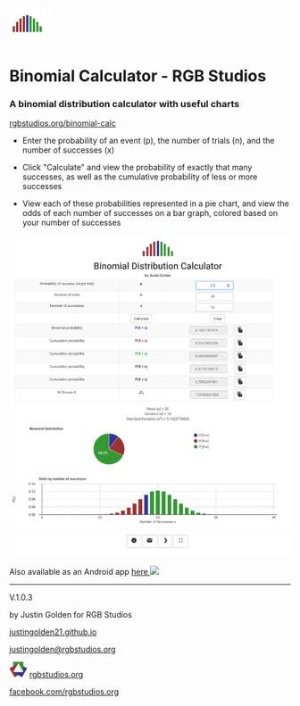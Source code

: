 <img src="icon-nocircle.svg" width="64px">

# Binomial Calculator - RGB Studios

### A binomial distribution calculator with useful charts

<a href="https://rgbstudios.org/binomial-calc">rgbstudios.org/binomial-calc</a>

- Enter the probability of an event (p), the number of trials (n), and the number of successes (x) 

- Click "Calculate" and view the probability of exactly that many successes, as well as the cumulative probability of less or more successes

- View each of these probabilities represented in a pie chart, and view the odds of each number of successes on a bar graph, colored based on your number of successes


<img src="screenshot.png">

Also available as an Android app <a href="https://play.google.com/store/apps/details?id=org.rgbstudios.binomialdistributioncalculator">here <img src="https://lh3.googleusercontent.com/uzXhMwD44B6nvL8eIgAYNK4tYyz7iu1eg22oMK5v3-tPfr9tJzo3SLm4sW8mZZuSKTnm=s360-rw" width="48px"></a>

<hr>

V.1.0.3

by Justin Golden for RGB Studios

<a href="https://justingolden21.github.io">justingolden21.github.io</a>

<a href="mailto:justingolden@rgbstudios.org">justingolden@rgbstudios.org</a>

<img src="rgb-icon.png" width="32px"> <a href="https://rgbstudios.org">rgbstudios.org</a>

<a href="https://facebook.com/rgbstudios.org">facebook.com/rgbstudios.org</a>
